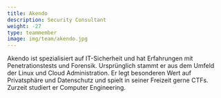 ```yaml
---
title: Akendo
description: Security Consultant
weight: -27
type: teammember
image: img/team/akendo.jpg
---
```


Akendo ist spezialisiert auf IT-Sicherheit und hat Erfahrungen mit Penetrationstests und Forensik. Ursprünglich stammt er aus dem Umfeld der Linux und Cloud Administration. Er legt besonderen Wert auf Privatsphäre und Datenschutz und spielt in seiner Freizeit gerne CTFs. Zurzeit studiert er Computer Engineering.
